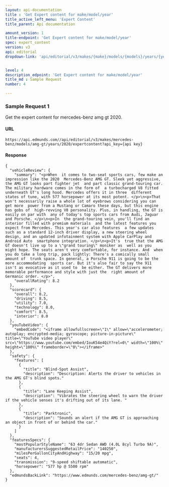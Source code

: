 ```yaml
---
layout: api-documentation
title : 'Get Expert content for make/model/year'
title_active_left_menu: 'Expert Content'
title_parent: Api documentation

amount_version: 1
title-endpoint: 'Get Expert content for make/model/year'
spec: expert_content
version: v3
api: editorial
dropdown-link: 'api/editorial/v3/makes/{make}/models/{models}/years/{year}/expertcontent'


level: 4
description_edpoint: 'Get Expert content for make/model/year'
title_md : Sample Request
number: 4

---
```


### Sample Request 1

Get the expert content for mercedes-benz amg gt 2020.

#### URL

    https://api.edmunds.com//api/editorial/v3/makes/mercedes-benz/models/amg-gt/years/2020/expertcontent?api_key={api key}

#### Response

    {
      "vehicleReview": {
        "summary": "<p>When  it comes to two-seat sports cars, few make an impression like the 2020  Mercedes-Benz AMG GT. Sleek yet aggressive, the AMG GT looks part fighter jet  and part classic grand-touring car. The military hardware comes in the form of  a turbocharged V8 fitted underneath GT's long hood. Mercedes offers it in three  different states of tune, with 577 horsepower at its most potent. </p>\n<p>That  won't necessarily raise a whole lot of eyebrows considering you can get more  power from a Mustang or Camaro these days, but this engine has gobs of  high-revving V8 personality. Plus, in handling, the GT is easily on par with  any of today's top sports cars from Audi, Jaguar and Porsche. </p>\n<p>In  the grand-touring vein, you'll find an interior filled with premium materials  and the latest features you expect from Mercedes. This year's car also features  a few updates such as a standard 12-inch driver display, a new steering wheel  design, and an updated infotainment system with Apple CarPlay and Android Auto  smartphone integration. </p>\n<p>It's  true that the AMG GT doesn't live up to a \"grand touring\" moniker as  well as you might hope. The seats aren't very comfortable, for instance. And  when you do take a long trip, pack lightly: There's a comically small amount of  trunk space. In general, a Porsche 911 is going to be the more accommodating  sports car. But it's also fair to say the 911 isn't as evocative as it used to  be either. The GT delivers more memorable performance and style with just the  right amount of Germanic order. </p>",
        "overallRating": 8.2
      },
      "scorecard": {
        "overall": 8.2,
        "driving": 8.5,
        "utility": 7.0,
        "technology": 8.0,
        "comfort": 8.5,
        "interior": 8.0
      },
      "youTubeVideo": {
        "embedCode": "<iframe allowfullscreen=\"1\" allow=\"accelerometer; autoplay; encrypted-media; gyroscope; picture-in-picture\" title=\"YouTube video player\" src=\"https://www.youtube.com/embed/IouK54e4QiY?rel=0\" width=\"100%\" height=\"100%\" frameborder=\"0\"></iframe>"
      },
      "safety": {
        "features": [
          {
            "title": "Blind-Spot Assist",
            "description": "Description: Alerts the driver to vehicles in the AMG GT's blind spots."
          },
          {
            "title": "Lane Keeping Assist",
            "description": "Vibrates the steering wheel to warn the driver if the vehicle senses it's drifting out of its lane. "
          },
          {
            "title": "Parktronic",
            "description": "Sounds an alert if the AMG GT is approaching an object in front of or behind the car."
          }
        ]
      },
      "featuresSpecs": {
        "mostPopularStyleName": "63 4dr Sedan AWD (4.0L 8cyl Turbo 9A)",
        "manufacturersSuggestedRetailPrice": "140250",
        "milesPerGallonCityAndHighway": "15/20 mpg",
        "seats": 4,
        "transmission": "9-speed shiftable automatic",
        "horsepower": "577 hp @ 5500 rpm"
      },
      "edmundsBackLink": "https://www.edmunds.com/mercedes-benz/amg-gt/"
    }
    
